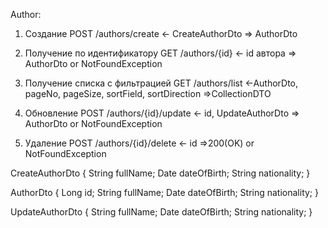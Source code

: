Author:
 1. Создание
 POST /authors/create
 <- CreateAuthorDto
 => AuthorDto
 
 2. Получение по идентификатору
 GET /authors/{id}
 <- id автора
 => AuthorDto  or  NotFoundException

 3. Получение списка с фильтрацией
 GET /authors/list
 <-AuthorDto, pageNo, pageSize, sortField, sortDirection
 =>CollectionDTO<AuthorDto>
 
 4. Обновление
POST /authors/{id}/update
 <- id, UpdateAuthorDto
 => AuthorDto  or  NotFoundException

5. Удаление
POST /authors/{id}/delete
<- id
=>200(OK)  or  NotFoundException

CreateAuthorDto  {
 String fullName;
 Date dateOfBirth;
 String nationality;
 }
 
AuthorDto  {
 Long id;
 String fullName;
 Date dateOfBirth;
 String nationality;
 }
 
 UpdateAuthorDto  {
  String fullName;
  Date dateOfBirth;
  String nationality;
  }